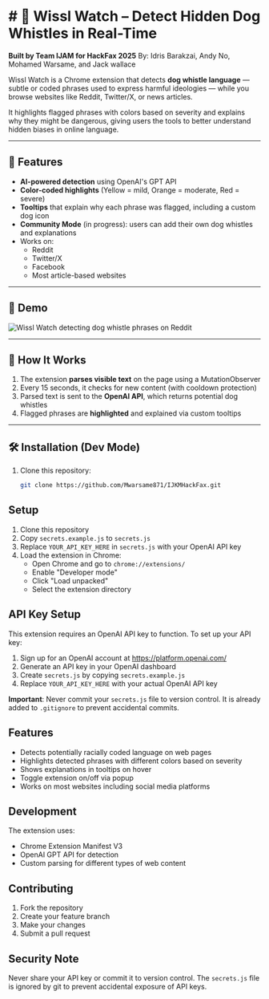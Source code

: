 # # 🐶 Wissl Watch – Detect Hidden Dog Whistles in Real-Time

**Built by Team IJAM for HackFax 2025**
By: Idris Barakzai, Andy No, Mohamed Warsame, and Jack wallace

Wissl Watch is a Chrome extension that detects **dog whistle language** — subtle or coded phrases used to express harmful ideologies — while you browse websites like Reddit, Twitter/X, or news articles.

It highlights flagged phrases with colors based on severity and explains why they might be dangerous, giving users the tools to better understand hidden biases in online language.

---

## 🚀 Features

- **AI-powered detection** using OpenAI's GPT API
- **Color-coded highlights** (Yellow = mild, Orange = moderate, Red = severe)
- **Tooltips** that explain why each phrase was flagged, including a custom dog icon
- **Community Mode** (in progress): users can add their own dog whistles and explanations
- Works on:
  - Reddit
  - Twitter/X
  - Facebook
  - Most article-based websites

---

## 📸 Demo

![Wissl Watch detecting dog whistle phrases on Reddit](screenshot.png)

---

## 🔧 How It Works

1. The extension **parses visible text** on the page using a MutationObserver
2. Every 15 seconds, it checks for new content (with cooldown protection)
3. Parsed text is sent to the **OpenAI API**, which returns potential dog whistles
4. Flagged phrases are **highlighted** and explained via custom tooltips

---

## 🛠 Installation (Dev Mode)

1. Clone this repository:
   ```bash
   git clone https://github.com/Mwarsame871/IJKMHackFax.git

## Setup

1. Clone this repository
2. Copy `secrets.example.js` to `secrets.js`
3. Replace `YOUR_API_KEY_HERE` in `secrets.js` with your OpenAI API key
4. Load the extension in Chrome:
   - Open Chrome and go to `chrome://extensions/`
   - Enable "Developer mode"
   - Click "Load unpacked"
   - Select the extension directory

## API Key Setup

This extension requires an OpenAI API key to function. To set up your API key:

1. Sign up for an OpenAI account at https://platform.openai.com/
2. Generate an API key in your OpenAI dashboard
3. Create `secrets.js` by copying `secrets.example.js`
4. Replace `YOUR_API_KEY_HERE` with your actual OpenAI API key

**Important**: Never commit your `secrets.js` file to version control. It is already added to `.gitignore` to prevent accidental commits.

## Features

- Detects potentially racially coded language on web pages
- Highlights detected phrases with different colors based on severity
- Shows explanations in tooltips on hover
- Toggle extension on/off via popup
- Works on most websites including social media platforms

## Development

The extension uses:
- Chrome Extension Manifest V3
- OpenAI GPT API for detection
- Custom parsing for different types of web content

## Contributing

1. Fork the repository
2. Create your feature branch
3. Make your changes
4. Submit a pull request

## Security Note

Never share your API key or commit it to version control. The `secrets.js` file is ignored by git to prevent accidental exposure of API keys.